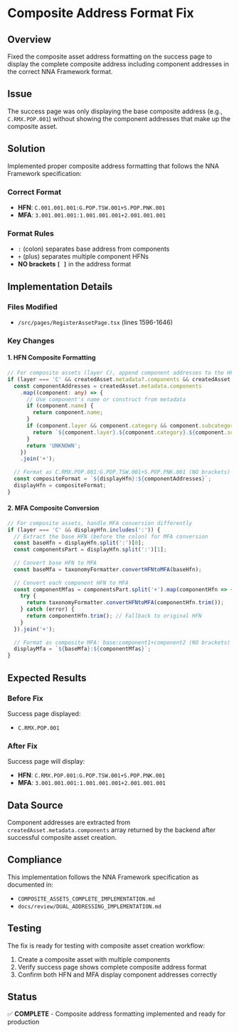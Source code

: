 # Composite Address Format Fix

## Overview
Fixed the composite asset address formatting on the success page to display the complete composite address including component addresses in the correct NNA Framework format.

## Issue
The success page was only displaying the base composite address (e.g., `C.RMX.POP.001`) without showing the component addresses that make up the composite asset.

## Solution
Implemented proper composite address formatting that follows the NNA Framework specification:

### Correct Format
- **HFN**: `C.001.001.001:G.POP.TSW.001+S.POP.PNK.001`
- **MFA**: `3.001.001.001:1.001.001.001+2.001.001.001`

### Format Rules
- `:` (colon) separates base address from components
- `+` (plus) separates multiple component HFNs
- **NO brackets `[ ]`** in the address format

## Implementation Details

### Files Modified
- `/src/pages/RegisterAssetPage.tsx` (lines 1596-1646)

### Key Changes

#### 1. HFN Composite Formatting
```typescript
// For composite assets (layer C), append component addresses to the HFN
if (layer === 'C' && createdAsset.metadata?.components && createdAsset.metadata.components.length > 0) {
  const componentAddresses = createdAsset.metadata.components
    .map((component: any) => {
      // Use component's name or construct from metadata
      if (component.name) {
        return component.name;
      }
      if (component.layer && component.category && component.subcategory && component.sequential) {
        return `${component.layer}.${component.category}.${component.subcategory}.${component.sequential}`;
      }
      return 'UNKNOWN';
    })
    .join('+');
  
  // Format as C.RMX.POP.001:G.POP.TSW.001+S.POP.PNK.001 (NO brackets)
  const compositeFormat = `${displayHfn}:${componentAddresses}`;
  displayHfn = compositeFormat;
}
```

#### 2. MFA Composite Conversion
```typescript
// For composite assets, handle MFA conversion differently
if (layer === 'C' && displayHfn.includes(':')) {
  // Extract the base HFN (before the colon) for MFA conversion
  const baseHfn = displayHfn.split(':')[0];
  const componentsPart = displayHfn.split(':')[1];
  
  // Convert base HFN to MFA
  const baseMfa = taxonomyFormatter.convertHFNtoMFA(baseHfn);
  
  // Convert each component HFN to MFA
  const componentMfas = componentsPart.split('+').map(componentHfn => {
    try {
      return taxonomyFormatter.convertHFNtoMFA(componentHfn.trim());
    } catch (error) {
      return componentHfn.trim(); // Fallback to original HFN
    }
  }).join('+');
  
  // Format as composite MFA: base:component1+component2 (NO brackets)
  displayMfa = `${baseMfa}:${componentMfas}`;
}
```

## Expected Results

### Before Fix
Success page displayed:
- `C.RMX.POP.001`

### After Fix
Success page will display:
- **HFN**: `C.RMX.POP.001:G.POP.TSW.001+S.POP.PNK.001`
- **MFA**: `3.001.001.001:1.001.001.001+2.001.001.001`

## Data Source
Component addresses are extracted from `createdAsset.metadata.components` array returned by the backend after successful composite asset creation.

## Compliance
This implementation follows the NNA Framework specification as documented in:
- `COMPOSITE_ASSETS_COMPLETE_IMPLEMENTATION.md`
- `docs/review/DUAL_ADDRESSING_IMPLEMENTATION.md`

## Testing
The fix is ready for testing with composite asset creation workflow:
1. Create a composite asset with multiple components
2. Verify success page shows complete composite address format
3. Confirm both HFN and MFA display component addresses correctly

## Status
✅ **COMPLETE** - Composite address formatting implemented and ready for production